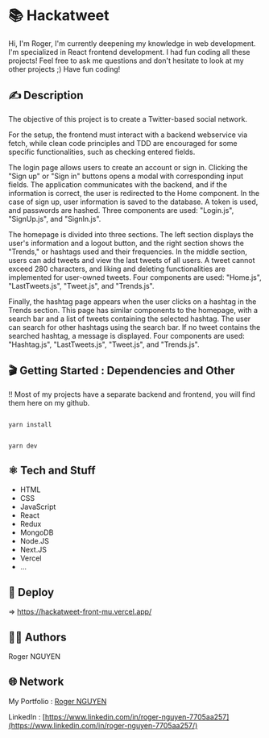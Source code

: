 # 📚 Hackatweet

Hi,
I'm Roger, I'm currently deepening my knowledge in web development. I'm specialized in React frontend development.
I had fun coding all these projects!
Feel free to ask me questions and don't hesitate to look at my other projects ;)
Have fun coding!

## ✍️ Description

The objective of this project is to create a Twitter-based social network.

For the setup, the frontend must interact with a backend webservice via fetch, while clean code principles and TDD are encouraged for some specific functionalities, such as checking entered fields.

The login page allows users to create an account or sign in. Clicking the "Sign up" or "Sign in" buttons opens a modal with corresponding input fields. The application communicates with the backend, and if the information is correct, the user is redirected to the Home component. In the case of sign up, user information is saved to the database. A token is used, and passwords are hashed. Three components are used: "Login.js", "SignUp.js", and "SignIn.js".

The homepage is divided into three sections. The left section displays the user's information and a logout button, and the right section shows the "Trends," or hashtags used and their frequencies. In the middle section, users can add tweets and view the last tweets of all users. A tweet cannot exceed 280 characters, and liking and deleting functionalities are implemented for user-owned tweets. Four components are used: "Home.js", "LastTweets.js", "Tweet.js", and "Trends.js".

Finally, the hashtag page appears when the user clicks on a hashtag in the Trends section. This page has similar components to the homepage, with a search bar and a list of tweets containing the selected hashtag. The user can search for other hashtags using the search bar. If no tweet contains the searched hashtag, a message is displayed. Four components are used: "Hashtag.js", "LastTweets.js", "Tweet.js", and "Trends.js".

## 🎬 Getting Started : Dependencies and Other

!! Most of my projects have a separate backend and frontend, you will find them here on my github.

```

yarn install

```

```

yarn dev

```

## ⚛️ Tech and Stuff

- HTML
- CSS
- JavaScript
- React
- Redux
- MongoDB
- Node.JS
- Next.JS
- Vercel
- …

## 🚀 Deploy

⇒ https://hackatweet-front-mu.vercel.app/

## 🧑‍💻 Authors

Roger NGUYEN

## 🌐 Network

My Portfolio : [Roger NGUYEN](https://portfolio-roger.vercel.app/)

LinkedIn : [https://www.linkedin.com/in/roger-nguyen-7705aa257](https://www.linkedin.com/in/roger-nguyen-7705aa257/)
